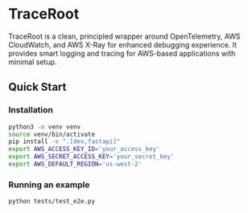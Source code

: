 # TraceRoot

TraceRoot is a clean, principled wrapper around OpenTelemetry, AWS CloudWatch, and AWS X-Ray for enhanced debugging experience. It provides smart logging and tracing for AWS-based applications with minimal setup.

## Quick Start

### Installation

```bash
python3 -m venv venv
source venv/bin/activate
pip install -e ".[dev,fastapi]"
export AWS_ACCESS_KEY_ID='your_access_key'
export AWS_SECRET_ACCESS_KEY='your_secret_key'
export AWS_DEFAULT_REGION='us-west-2'
```

### Running an example
```bash
python tests/test_e2e.py
```
